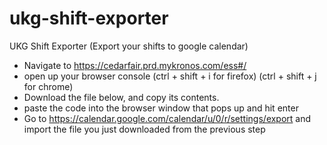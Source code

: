 # ukg-shift-exporter
UKG Shift Exporter (Export your shifts to google calendar)
- Navigate to https://cedarfair.prd.mykronos.com/ess#/
- open up your browser console (ctrl + shift + i for firefox) (ctrl + shift + j for chrome)
- Download the file below, and copy its contents.
- paste the code into the browser window that pops up and hit enter
- Go to https://calendar.google.com/calendar/u/0/r/settings/export and import the file you just downloaded from the previous step
